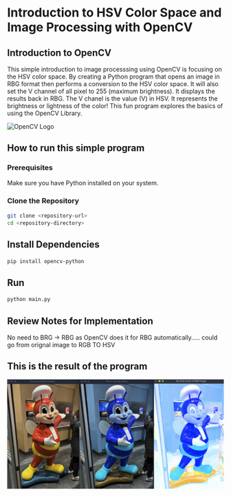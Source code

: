 # Introduction to HSV Color Space and Image Processing with OpenCV

## Introduction to OpenCV 

This simple introduction to image processsing using OpenCV is focusing on the HSV color space. 
By creating a Python program that opens an image in RBG format then performs a conversion to the HSV color space. It will also set the V channel of all pixel to 255 (maximum brightness). It displays the results back in RBG. The V chanel is the value (V) in HSV. It represents the brightness or lightness of the color! This fun program explores the basics of using the OpenCV Library.

<img src="https://opencv.org/wp-content/uploads/2019/02/opencv-logo-1.png" alt="OpenCV Logo" width="100"/> 


## How to run this simple program

### Prerequisites
Make sure you have Python installed on your system.

### Clone the Repository
```bash
git clone <repository-url>
cd <repository-directory>
```

## Install Dependencies
```bash
pip install opencv-python

```

## Run
```bash
python main.py

```

## Review Notes for Implementation 

No need to BRG -> RBG as OpenCV does it for RBG automatically..... could go from orignal image to RGB TO HSV 

## This is the result of the program
![Your Image](result.png)
